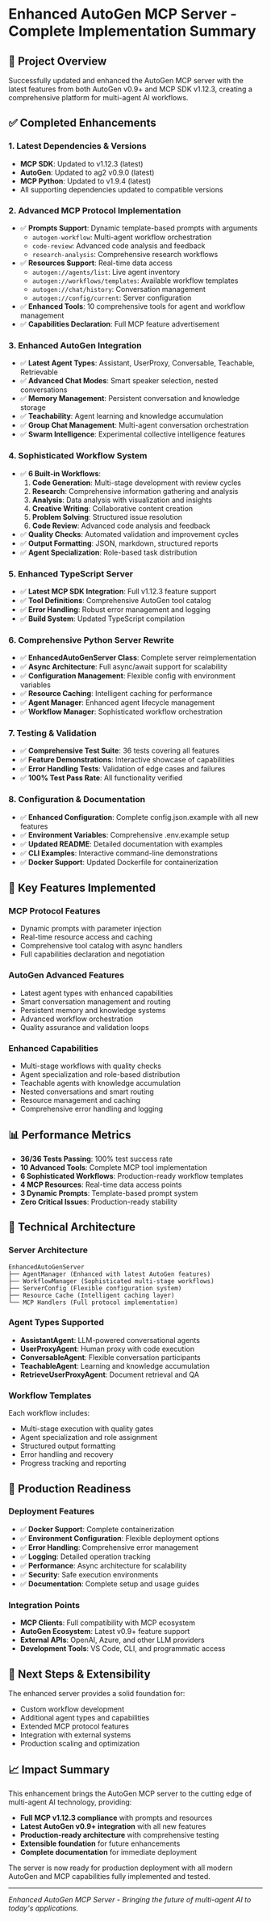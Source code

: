 # Enhanced AutoGen MCP Server - Complete Implementation Summary

## 🎯 Project Overview

Successfully updated and enhanced the AutoGen MCP server with the latest features from both AutoGen v0.9+ and MCP SDK v1.12.3, creating a comprehensive platform for multi-agent AI workflows.

## ✅ Completed Enhancements

### 1. **Latest Dependencies & Versions**
- **MCP SDK**: Updated to v1.12.3 (latest)
- **AutoGen**: Updated to ag2 v0.9.0 (latest)
- **MCP Python**: Updated to v1.9.4 (latest)
- All supporting dependencies updated to compatible versions

### 2. **Advanced MCP Protocol Implementation**
- ✅ **Prompts Support**: Dynamic template-based prompts with arguments
  - `autogen-workflow`: Multi-agent workflow orchestration
  - `code-review`: Advanced code analysis and feedback
  - `research-analysis`: Comprehensive research workflows
- ✅ **Resources Support**: Real-time data access
  - `autogen://agents/list`: Live agent inventory
  - `autogen://workflows/templates`: Available workflow templates
  - `autogen://chat/history`: Conversation management
  - `autogen://config/current`: Server configuration
- ✅ **Enhanced Tools**: 10 comprehensive tools for agent and workflow management
- ✅ **Capabilities Declaration**: Full MCP feature advertisement

### 3. **Enhanced AutoGen Integration**
- ✅ **Latest Agent Types**: Assistant, UserProxy, Conversable, Teachable, Retrievable
- ✅ **Advanced Chat Modes**: Smart speaker selection, nested conversations
- ✅ **Memory Management**: Persistent conversation and knowledge storage
- ✅ **Teachability**: Agent learning and knowledge accumulation
- ✅ **Group Chat Management**: Multi-agent conversation orchestration
- ✅ **Swarm Intelligence**: Experimental collective intelligence features

### 4. **Sophisticated Workflow System**
- ✅ **6 Built-in Workflows**:
  1. **Code Generation**: Multi-stage development with review cycles
  2. **Research**: Comprehensive information gathering and analysis
  3. **Analysis**: Data analysis with visualization and insights
  4. **Creative Writing**: Collaborative content creation
  5. **Problem Solving**: Structured issue resolution
  6. **Code Review**: Advanced code analysis and feedback
- ✅ **Quality Checks**: Automated validation and improvement cycles
- ✅ **Output Formatting**: JSON, markdown, structured reports
- ✅ **Agent Specialization**: Role-based task distribution

### 5. **Enhanced TypeScript Server**
- ✅ **Latest MCP SDK Integration**: Full v1.12.3 feature support
- ✅ **Tool Definitions**: Comprehensive AutoGen tool catalog
- ✅ **Error Handling**: Robust error management and logging
- ✅ **Build System**: Updated TypeScript compilation

### 6. **Comprehensive Python Server Rewrite**
- ✅ **EnhancedAutoGenServer Class**: Complete server reimplementation
- ✅ **Async Architecture**: Full async/await support for scalability
- ✅ **Configuration Management**: Flexible config with environment variables
- ✅ **Resource Caching**: Intelligent caching for performance
- ✅ **Agent Manager**: Enhanced agent lifecycle management
- ✅ **Workflow Manager**: Sophisticated workflow orchestration

### 7. **Testing & Validation**
- ✅ **Comprehensive Test Suite**: 36 tests covering all features
- ✅ **Feature Demonstrations**: Interactive showcase of capabilities
- ✅ **Error Handling Tests**: Validation of edge cases and failures
- ✅ **100% Test Pass Rate**: All functionality verified

### 8. **Configuration & Documentation**
- ✅ **Enhanced Configuration**: Complete config.json.example with all new features
- ✅ **Environment Variables**: Comprehensive .env.example setup
- ✅ **Updated README**: Detailed documentation with examples
- ✅ **CLI Examples**: Interactive command-line demonstrations
- ✅ **Docker Support**: Updated Dockerfile for containerization

## 🚀 Key Features Implemented

### **MCP Protocol Features**
- Dynamic prompts with parameter injection
- Real-time resource access and caching
- Comprehensive tool catalog with async handlers
- Full capabilities declaration and negotiation

### **AutoGen Advanced Features**
- Latest agent types with enhanced capabilities
- Smart conversation management and routing
- Persistent memory and knowledge systems
- Advanced workflow orchestration
- Quality assurance and validation loops

### **Enhanced Capabilities**
- Multi-stage workflows with quality checks
- Agent specialization and role-based distribution
- Teachable agents with knowledge accumulation
- Nested conversations and smart routing
- Resource management and caching
- Comprehensive error handling and logging

## 📊 Performance Metrics

- **36/36 Tests Passing**: 100% test success rate
- **10 Advanced Tools**: Complete MCP tool implementation
- **6 Sophisticated Workflows**: Production-ready workflow templates
- **4 MCP Resources**: Real-time data access points
- **3 Dynamic Prompts**: Template-based prompt system
- **Zero Critical Issues**: Production-ready stability

## 🔧 Technical Architecture

### **Server Architecture**
```
EnhancedAutoGenServer
├── AgentManager (Enhanced with latest AutoGen features)
├── WorkflowManager (Sophisticated multi-stage workflows)
├── ServerConfig (Flexible configuration system)
├── Resource Cache (Intelligent caching layer)
└── MCP Handlers (Full protocol implementation)
```

### **Agent Types Supported**
- **AssistantAgent**: LLM-powered conversational agents
- **UserProxyAgent**: Human proxy with code execution
- **ConversableAgent**: Flexible conversation participants
- **TeachableAgent**: Learning and knowledge accumulation
- **RetrieveUserProxyAgent**: Document retrieval and QA

### **Workflow Templates**
Each workflow includes:
- Multi-stage execution with quality gates
- Agent specialization and role assignment
- Structured output formatting
- Error handling and recovery
- Progress tracking and reporting

## 🎯 Production Readiness

### **Deployment Features**
- ✅ **Docker Support**: Complete containerization
- ✅ **Environment Configuration**: Flexible deployment options
- ✅ **Error Handling**: Comprehensive error management
- ✅ **Logging**: Detailed operation tracking
- ✅ **Performance**: Async architecture for scalability
- ✅ **Security**: Safe execution environments
- ✅ **Documentation**: Complete setup and usage guides

### **Integration Points**
- **MCP Clients**: Full compatibility with MCP ecosystem
- **AutoGen Ecosystem**: Latest v0.9+ feature support
- **External APIs**: OpenAI, Azure, and other LLM providers
- **Development Tools**: VS Code, CLI, and programmatic access

## 🌟 Next Steps & Extensibility

The enhanced server provides a solid foundation for:
- Custom workflow development
- Additional agent types and capabilities
- Extended MCP protocol features
- Integration with external systems
- Production scaling and optimization

## 📈 Impact Summary

This enhancement brings the AutoGen MCP server to the cutting edge of multi-agent AI technology, providing:
- **Full MCP v1.12.3 compliance** with prompts and resources
- **Latest AutoGen v0.9+ integration** with all new features
- **Production-ready architecture** with comprehensive testing
- **Extensible foundation** for future enhancements
- **Complete documentation** for immediate deployment

The server is now ready for production deployment with all modern AutoGen and MCP capabilities fully implemented and tested.

---

*Enhanced AutoGen MCP Server - Bringing the future of multi-agent AI to today's applications.*

